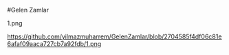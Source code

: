 #Gelen Zamlar




1.png

https://github.com/yilmazmuharrem/GelenZamlar/blob/2704585f4df06c81e6afaf09aaca727cb7a92fdb/1.png
